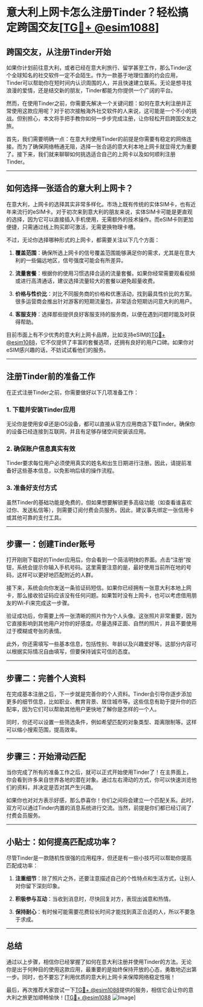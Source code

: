# 意大利上网卡怎么注册Tinder？轻松搞定跨国交友[[TG💪+ @esim1088](https://t.me/s/esim1088)]

## 跨国交友，从注册Tinder开始

如果你计划前往意大利，或者已经在意大利旅行、留学甚至工作，那么Tinder这个全球知名的社交软件一定不会陌生。作为一款基于地理位置的约会应用，Tinder可以帮助你在短时间内认识周围的人，并且快速建立联系。无论是想寻找浪漫的爱情，还是结交新的朋友，Tinder都能为你提供一个广阔的平台。

然而，在使用Tinder之前，你需要先解决一个关键问题：如何在意大利注册并正常使用这款应用呢？对于初次接触海外社交软件的人来说，这可能是一个不小的挑战。但别担心，本文将手把手教你如何一步步完成注册，让你轻松开启跨国交友之旅。

首先，我们需要明确一点：在意大利使用Tinder的前提是你需要有稳定的网络连接。而为了确保网络畅通无阻，选择一张合适的意大利本地上网卡就显得尤为重要了。接下来，我们就来聊聊如何挑选适合自己的上网卡以及如何顺利注册Tinder。

---

## 如何选择一张适合的意大利上网卡？

在意大利，上网卡的选择其实非常多样化。市场上既有传统的实体SIM卡，也有近年来流行的eSIM卡。对于初次来到意大利的朋友来说，实体SIM卡可能是更直观的选择，因为它可以直接插入手机使用，无需额外的技术操作。而eSIM卡则更加便捷，只需通过线上购买即可激活，无需更换物理卡槽。

不过，无论你选择哪种形式的上网卡，都需要关注以下几个方面：

1. **覆盖范围**：确保所选上网卡的信号覆盖范围能够满足你的需求，尤其是在意大利的一些偏远地区，信号强度可能会有所差异。
   
2. **流量套餐**：根据你的使用习惯选择合适的流量套餐。如果你经常需要观看视频或进行高清通话，建议选择流量较大的套餐以避免超量收费。

3. **价格与性价比**：对比不同服务商的价格和优惠活动，找到最具性价比的方案。很多运营商会推出针对游客的短期流量包，非常适合短期访问意大利的用户。

4. **客服支持**：选择那些提供良好客服支持的服务商，以便在遇到问题时能及时获得帮助。

目前市面上有不少优秀的意大利上网卡品牌，比如支持eSIM的[TG💪+ @esim1088](https://t.me/s/esim1088)，它不仅提供了丰富的套餐选项，还拥有良好的用户口碑。如果你对eSIM感兴趣的话，不妨试试看他们的服务。

---

## 注册Tinder前的准备工作

在正式注册Tinder之前，你需要做好以下几项准备工作：

### 1. 下载并安装Tinder应用
无论你是使用安卓还是iOS设备，都可以直接从官方应用商店下载Tinder。确保你的设备已经连接到互联网，并且有足够存储空间安装该应用。

### 2. 确保账户信息真实有效
Tinder要求每位用户必须使用真实的姓名和出生日期进行注册。因此，请提前准备好这些基本信息，以免影响后续的操作流程。

### 3. 准备好支付方式
虽然Tinder的基础功能是免费的，但如果想要解锁更多高级功能（如查看谁喜欢过你、发送私信等），则需要订阅付费会员服务。因此，建议事先绑定一张信用卡或其他可靠的支付工具。

---

## 步骤一：创建Tinder账号

打开刚刚下载好的Tinder应用后，你会看到一个简洁明快的界面。点击“注册”按钮，系统会提示你输入手机号码。这里需要注意的是，最好使用当前所在地的号码，这样可以更好地匹配附近的人群。

接下来，系统会向你发送一条验证码短信。如果你已经拥有一张意大利本地上网卡，那么接收验证码应该没有任何问题。如果暂时没有上网卡，也可以考虑借用朋友的Wi-Fi来完成这一步骤。

验证成功后，你需要上传一张清晰的照片作为个人头像。这张照片非常重要，因为它直接影响到其他用户对你的好感度。尽量选择正面、自然的照片，并且不要使用过于模糊或夸张的表情。

此外，你还需填写一些基本信息，包括性别、年龄以及兴趣爱好等。这部分内容可以根据实际情况自由填写，但要保持诚实可信的态度。

---

## 步骤二：完善个人资料

在完成基本注册之后，下一步就是完善你的个人资料。Tinder会引导你逐步添加更多的细节信息，比如职业、教育背景、居住城市等。这些信息有助于提升你的匹配率，因为它们可以帮助其他用户更快地了解你是怎样的一个人。

同时，你还可以设置一些筛选条件，例如希望匹配的对象类型、距离限制等。这样可以缩小搜索范围，提高效率。

---

## 步骤三：开始滑动匹配

当你完成了所有的准备工作之后，就可以正式开始使用Tinder了！在主界面上，你会看到许多来自世界各地的潜在对象。通过左右滑动的方式，你可以快速浏览他们的资料，并决定是否对其产生兴趣。

如果你也对对方表示好感，那么恭喜你！你们之间将会建立一个匹配关系。此时，双方可以通过Tinder内置的消息系统进行交流。当然，前提是你们都已经订阅了付费会员服务。

---

## 小贴士：如何提高匹配成功率？

尽管Tinder是一款随机性很强的应用程序，但还是有一些小技巧可以帮助你提高匹配成功率：

1. **注重细节**：除了照片之外，还要注意描述自己的个性特点和生活方式，让别人对你留下深刻印象。
   
2. **积极参与互动**：当收到消息时，尽快回复对方，表现出诚意和热情。
   
3. **保持耐心**：有时候可能需要花费较长时间才能找到真正合适的人，所以不要急于求成。

---

## 总结

通过以上步骤，相信你已经掌握了如何在意大利注册并使用Tinder的方法。无论你是出于何种目的使用这款应用，最重要的是始终保持开放的心态，勇敢地迈出第一步。同时，也不要忘了利用优质的意大利上网卡来保障网络稳定性哦！

最后，再次推荐大家尝试一下[TG💪+ @esim1088](https://t.me/s/esim1088)提供的服务，相信它会让你的意大利之旅更加顺畅愉快！[[TG💪+ @esim1088](https://t.me/s/esim1088) ![Image](https://i.postimg.cc/4NQfJmqS/Snipaste-2025-05-13-00-14-12.png)]